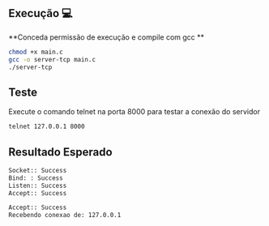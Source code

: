 ## Execução :computer:
**Conceda permissão de execução e compile com gcc **
```bash
chmod +x main.c
gcc -o server-tcp main.c
./server-tcp
```
## Teste
Execute o comando telnet na porta 8000 para testar a conexão do servidor
```bash
telnet 127.0.0.1 8000
```
## Resultado Esperado

```bash
Socket:: Success
Bind: : Success
Listen:: Success
Accept:: Success

Accept:: Success
Recebendo conexao de: 127.0.0.1
```
